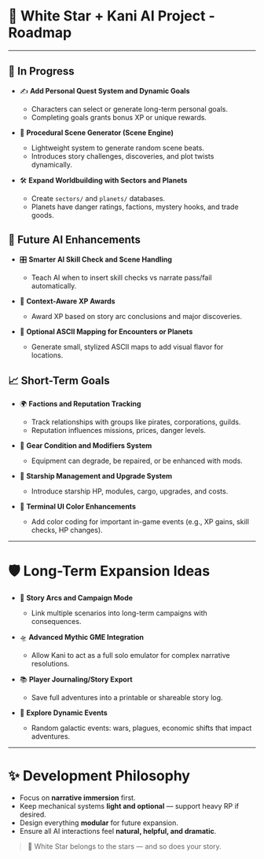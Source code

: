 # 🚀 White Star + Kani AI Project - Roadmap

---

## 🧪 In Progress

- ✍️ **Add Personal Quest System and Dynamic Goals**
  - Characters can select or generate long-term personal goals.
  - Completing goals grants bonus XP or unique rewards.

- 📖 **Procedural Scene Generator (Scene Engine)**
  - Lightweight system to generate random scene beats.
  - Introduces story challenges, discoveries, and plot twists dynamically.

- 🛠 **Expand Worldbuilding with Sectors and Planets**
  - Create `sectors/` and `planets/` databases.
  - Planets have danger ratings, factions, mystery hooks, and trade goods.


## 🧠 Future AI Enhancements

- 🎛 **Smarter AI Skill Check and Scene Handling**
  - Teach AI when to insert skill checks vs narrate pass/fail automatically.

- 🎲 **Context-Aware XP Awards**
  - Award XP based on story arc conclusions and major discoveries.

- 🤖 **Optional ASCII Mapping for Encounters or Planets**
  - Generate small, stylized ASCII maps to add visual flavor for locations.


## 📈 Short-Term Goals

- 🌍 **Factions and Reputation Tracking**
  - Track relationships with groups like pirates, corporations, guilds.
  - Reputation influences missions, prices, danger levels.

- 🛒 **Gear Condition and Modifiers System**
  - Equipment can degrade, be repaired, or be enhanced with mods.

- 🚀 **Starship Management and Upgrade System**
  - Introduce starship HP, modules, cargo, upgrades, and costs.

- 🎨 **Terminal UI Color Enhancements**
  - Add color coding for important in-game events (e.g., XP gains, skill checks, HP changes).


---

# 🛡 Long-Term Expansion Ideas

- 📜 **Story Arcs and Campaign Mode**
  - Link multiple scenarios into long-term campaigns with consequences.

- 🛸 **Advanced Mythic GME Integration**
  - Allow Kani to act as a full solo emulator for complex narrative resolutions.

- 📚 **Player Journaling/Story Export**
  - Save full adventures into a printable or shareable story log.

- 🧭 **Explore Dynamic Events**
  - Random galactic events: wars, plagues, economic shifts that impact adventures.


---

# ✨ Development Philosophy

- Focus on **narrative immersion** first.
- Keep mechanical systems **light and optional** — support heavy RP if desired.
- Design everything **modular** for future expansion.
- Ensure all AI interactions feel **natural, helpful, and dramatic**.


> 🚀 White Star belongs to the stars — and so does your story.